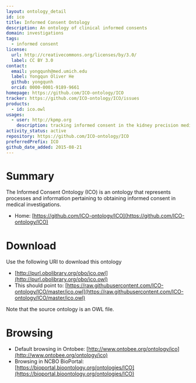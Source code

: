 ```yaml
---
layout: ontology_detail
id: ico
title: Informed Consent Ontology
description: An ontology of clinical informed consents
domain: investigations
tags:
  - informed consent
license:
  url: http://creativecommons.org/licenses/by/3.0/
  label: CC BY 3.0
contact:
  email: yongqunh@med.umich.edu
  label: Yongqun Oliver He
  github: yongqunh
  orcid: 0000-0001-9189-9661
homepage: https://github.com/ICO-ontology/ICO
tracker: https://github.com/ICO-ontology/ICO/issues
products:
  - id: ico.owl
usages:
  - user: http://kpmp.org
    description: tracking informed consent in the kidney precision medicine project that has over 20 institutes involved.
activity_status: active
repository: https://github.com/ICO-ontology/ICO
preferredPrefix: ICO
github_date_added: 2015-08-21
---
```


# Summary

The Informed Consent Ontology (ICO) is an ontology that represents processes and information pertaining to obtaining informed consent in medical investigations.

* Home: [https://github.com/ICO-ontology/ICO](https://github.com/ICO-ontology/ICO) 

# Download

Use the following URI to download this ontology

* [http://purl.obolibrary.org/obo/ico.owl](http://purl.obolibrary.org/obo/ico.owl)
* This should point to: [https://raw.githubusercontent.com/ICO-ontology/ICO/master/ico.owl](https://raw.githubusercontent.com/ICO-ontology/ICO/master/ico.owl)

Note that the source ontology is an OWL file.  

# Browsing

* Default browsing in Ontobee: [http://www.ontobee.org/ontology/ico](http://www.ontobee.org/ontology/ico)
* Browsing in NCBO BioPortal: [https://bioportal.bioontology.org/ontologies/ICO](https://bioportal.bioontology.org/ontologies/ICO)
